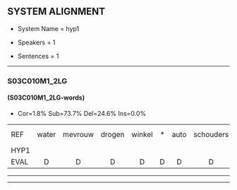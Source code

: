 
## SYSTEM ALIGNMENT

- System Name = hyp1

- Speakers = 1

- Sentences = 1

---

### S03C010M1_2LG

#### (S03C010M1_2LG-words)

- Cor=1.8%	Sub=73.7%	Del=24.6%	Ins=0.0%

|  |  |  |  |  |  |  |  |  |  |  |  |  |  |  |  |  |  |  |  |  |  |  |  |  |  |  |  |  |  |  |  |  |  |  |  |  |  |  |  |  |  |  |  |  |  |  |  |  |  |  |  |  |  |  |  |  |  |
|:--- |:---:|:---:|:---:|:---:|:---:|:---:|:---:|:---:|:---:|:---:|:---:|:---:|:---:|:---:|:---:|:---:|:---:|:---:|:---:|:---:|:---:|:---:|:---:|:---:|:---:|:---:|:---:|:---:|:---:|:---:|:---:|:---:|:---:|:---:|:---:|:---:|:---:|:---:|:---:|:---:|:---:|:---:|:---:|:---:|:---:|:---:|:---:|:---:|:---:|:---:|:---:|:---:|:---:|:---:|:---:|:---:|:---:|
| REF | water | mevrouw | drogen | winkel | * | auto | schouders | * | verhaal | koning | * | * | moeilijk | speelplaats | drinken | * | * | hoofdpijn | * | * | * | regen | vliegtuig | stoppen | * | opnieuw | * | gooien*(gooi) | sneeuwen | moeder | liedje | potlood | fietsbel | * | vinger | dichtbij | * | meisje | chauffeur | muziek | waarom | * | scheuren | *t | lawaai | * | zwemmen | vuurwerk | appel | kussen | eerste | circus | kleuren | voetbal | * | vlinder | *s |
| HYP1 |  |  |  |  |  |  |  |  |  |  |  |  |  |  | nee | el | u | één | gu | tu | u | eers | ko | ik | k | mat | re | uhm | ka | o | o | neel | ne | er | eet | je | vood | loord | fi | d | u | uh | uh | waarom? | waarom? | u | em | erik | ap | koa | eerste | heer | gweest | r | vodbe | n | ln |
| EVAL | D | D | D | D | D | D | D | D | D | D | D | D | D | D | S | S | S | S | S | S | S | S | S | S | S | S | S | S | S | S | S | S | S | S | S | S | S | S | S | S | S | S | S | S | S | S | S | S | S | S |  | S | S | S | S | S | S |
---

---
